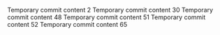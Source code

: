 Temporary commit content 2
Temporary commit content 30
Temporary commit content 48
Temporary commit content 51
Temporary commit content 52
Temporary commit content 65

